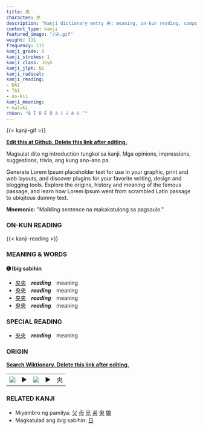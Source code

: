 ```yaml
---
title: 央
character: 央
description: "Kanji dictionary entry 央: meaning, on-kun reading, compounds, origin, related kanji"
content_type: kanji
featured_image: "/央.gif"
weight: 111
frequency: 111
kanji_grade: 0
kanji_strokes: 1
kanji_class: Jōyō
kanji_jlpt: N1
kanji_radical: 
kanji_reading: 
- DAI
- TAI
- oo-kii
kanji_meaning:
- malaki
chōon: "Ā Ī Ū Ē Ō ā ī ū ē ō ’"
---
```

[//]: # (Don't edit the line below. Kanji animated GIF code is automatically generated.)
{{< kanji-gif >}}

[//]: # (Edit below this line.)

**[Edit this at Github. Delete this link after editing.](https://github.com/tim0g/tim/tree/main/content/kanji/央/index.md)**

Magsulat dito ng introduction tungkol sa kanji. Mga opinions, impressions, suggestions, trivia, ang kung ano-ano pa.

Generate Lorem Ipsum placeholder text for use in your graphic, print and web layouts, and discover plugins for your favorite writing, design and blogging tools. Explore the origins, history and meaning of the famous passage, and learn how Lorem Ipsum went from scrambled Latin passage to ubiqitous dummy text.
 
**Mnemonic:** "Maikling sentence na makakatulong sa pagsaulo."

### ON-KUN READING

[//]: # (Don't edit the line below. ON-KUN READING code is automatically generated.)
{{< kanji-reading >}}

### MEANING & WORDS

#### ➊ **Ibig sabihin**
  - [央](../央)[央](../央)　***reading***　meaning
  - [央](../央)[央](../央)　***reading***　meaning
  - [央](../央)[央](../央)　***reading***　meaning
  - [央](../央)[央](../央)　***reading***　meaning

### SPECIAL READING
  - [央](../央)[央](../央)　***reading***　meaning

### ORIGIN

**[Search Wiktionary. Delete this link after editing.](https://wiktionary.org/wiki/央)**
<table class="kanji-table"><tr><td>
<img src="60px-央-bronze.svg.png">
</td><td>▶</td><td>
<img src="60px-央-oracle.svg.png">
</td><td>▶</td>
<td class="kanji-origin">央</td>
</tr></table>

### RELATED KANJI
- Miyembro ng pamilya: [父](../父) [母](../母) [兄](../兄) [弟](../弟) [央](../央) [娘](../娘)
- Magkatulad ang ibig sabihin: [日](../日)
